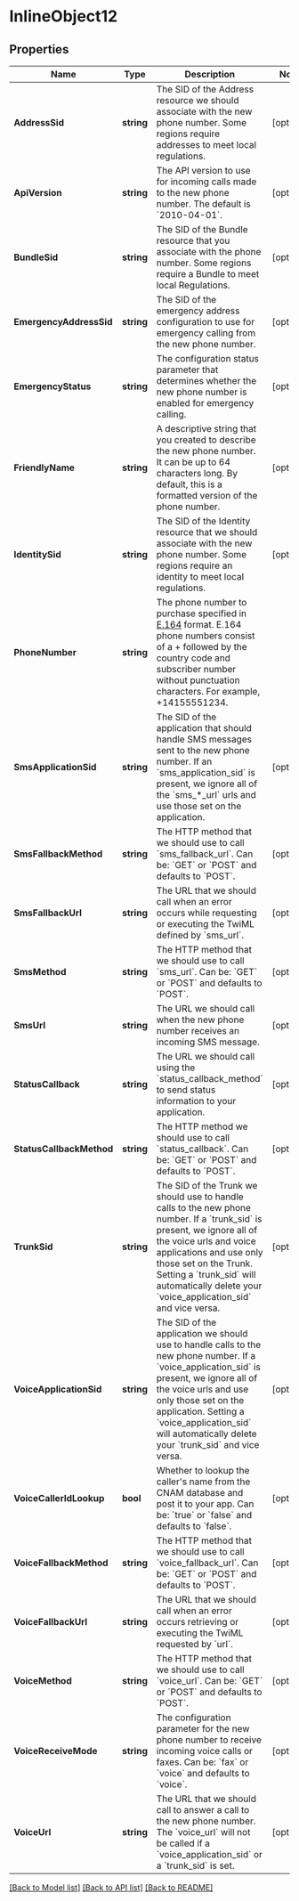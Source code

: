 # InlineObject12

## Properties

Name | Type | Description | Notes
------------ | ------------- | ------------- | -------------
**AddressSid** | **string** | The SID of the Address resource we should associate with the new phone number. Some regions require addresses to meet local regulations. | [optional] 
**ApiVersion** | **string** | The API version to use for incoming calls made to the new phone number. The default is &#x60;2010-04-01&#x60;. | [optional] 
**BundleSid** | **string** | The SID of the Bundle resource that you associate with the phone number. Some regions require a Bundle to meet local Regulations. | [optional] 
**EmergencyAddressSid** | **string** | The SID of the emergency address configuration to use for emergency calling from the new phone number. | [optional] 
**EmergencyStatus** | **string** | The configuration status parameter that determines whether the new phone number is enabled for emergency calling. | [optional] 
**FriendlyName** | **string** | A descriptive string that you created to describe the new phone number. It can be up to 64 characters long. By default, this is a formatted version of the phone number. | [optional] 
**IdentitySid** | **string** | The SID of the Identity resource that we should associate with the new phone number. Some regions require an identity to meet local regulations. | [optional] 
**PhoneNumber** | **string** | The phone number to purchase specified in [E.164](https://www.twilio.com/docs/glossary/what-e164) format.  E.164 phone numbers consist of a + followed by the country code and subscriber number without punctuation characters. For example, +14155551234. | 
**SmsApplicationSid** | **string** | The SID of the application that should handle SMS messages sent to the new phone number. If an &#x60;sms_application_sid&#x60; is present, we ignore all of the &#x60;sms_*_url&#x60; urls and use those set on the application. | [optional] 
**SmsFallbackMethod** | **string** | The HTTP method that we should use to call &#x60;sms_fallback_url&#x60;. Can be: &#x60;GET&#x60; or &#x60;POST&#x60; and defaults to &#x60;POST&#x60;. | [optional] 
**SmsFallbackUrl** | **string** | The URL that we should call when an error occurs while requesting or executing the TwiML defined by &#x60;sms_url&#x60;. | [optional] 
**SmsMethod** | **string** | The HTTP method that we should use to call &#x60;sms_url&#x60;. Can be: &#x60;GET&#x60; or &#x60;POST&#x60; and defaults to &#x60;POST&#x60;. | [optional] 
**SmsUrl** | **string** | The URL we should call when the new phone number receives an incoming SMS message. | [optional] 
**StatusCallback** | **string** | The URL we should call using the &#x60;status_callback_method&#x60; to send status information to your application. | [optional] 
**StatusCallbackMethod** | **string** | The HTTP method we should use to call &#x60;status_callback&#x60;. Can be: &#x60;GET&#x60; or &#x60;POST&#x60; and defaults to &#x60;POST&#x60;. | [optional] 
**TrunkSid** | **string** | The SID of the Trunk we should use to handle calls to the new phone number. If a &#x60;trunk_sid&#x60; is present, we ignore all of the voice urls and voice applications and use only those set on the Trunk. Setting a &#x60;trunk_sid&#x60; will automatically delete your &#x60;voice_application_sid&#x60; and vice versa. | [optional] 
**VoiceApplicationSid** | **string** | The SID of the application we should use to handle calls to the new phone number. If a &#x60;voice_application_sid&#x60; is present, we ignore all of the voice urls and use only those set on the application. Setting a &#x60;voice_application_sid&#x60; will automatically delete your &#x60;trunk_sid&#x60; and vice versa. | [optional] 
**VoiceCallerIdLookup** | **bool** | Whether to lookup the caller&#39;s name from the CNAM database and post it to your app. Can be: &#x60;true&#x60; or &#x60;false&#x60; and defaults to &#x60;false&#x60;. | [optional] 
**VoiceFallbackMethod** | **string** | The HTTP method that we should use to call &#x60;voice_fallback_url&#x60;. Can be: &#x60;GET&#x60; or &#x60;POST&#x60; and defaults to &#x60;POST&#x60;. | [optional] 
**VoiceFallbackUrl** | **string** | The URL that we should call when an error occurs retrieving or executing the TwiML requested by &#x60;url&#x60;. | [optional] 
**VoiceMethod** | **string** | The HTTP method that we should use to call &#x60;voice_url&#x60;. Can be: &#x60;GET&#x60; or &#x60;POST&#x60; and defaults to &#x60;POST&#x60;. | [optional] 
**VoiceReceiveMode** | **string** | The configuration parameter for the new phone number to receive incoming voice calls or faxes. Can be: &#x60;fax&#x60; or &#x60;voice&#x60; and defaults to &#x60;voice&#x60;. | [optional] 
**VoiceUrl** | **string** | The URL that we should call to answer a call to the new phone number. The &#x60;voice_url&#x60; will not be called if a &#x60;voice_application_sid&#x60; or a &#x60;trunk_sid&#x60; is set. | [optional] 

[[Back to Model list]](../README.md#documentation-for-models) [[Back to API list]](../README.md#documentation-for-api-endpoints) [[Back to README]](../README.md)


